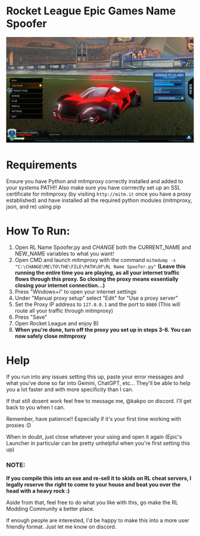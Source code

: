 # Rocket League Epic Games Name Spoofer
![Rocket League Name Spoofer](readme-screenshotworking.png)

# Requirements
Ensure you have Python and mitmproxy correctly installed and added to your systems PATH!!
Also make sure you have corrrectly set up an SSL certificate for mitmproxy (by visiting `http://mitm.it` once you have a proxy established) and have installed all the required python modules (mitmproxy, json, and re) using pip

# How To Run:
1) Open RL Name Spoofer.py and *CHANGE* both the CURRENT_NAME and NEW_NAME variables to what you want!
2) Open CMD and launch mitmproxy with the command `mitmdump -s "C:\CHANGE\ME\TO\THE\FILE\PATH\OF\RL Name Spoofer.py"` 
**(Leave this running the entire time you are playing, as all your internet traffic flows through this proxy. So closing the proxy means essentially closing your internet connection...)**
3) Press "Windows+i" to open your internet settings
4) Under "Manual proxy setup" select "Edit" for "Use a proxy server"
5) Set the Proxy IP address to `127.0.0.1` and the port to `8080` (This will route all your traffic through mitmproxy)
6) Press "Save"
7) Open Rocket League and enjoy B)
8) **When you're done, turn off the proxy you set up in steps 3-6. You can now safely close mitmproxy**

# Help
If you run into any issues setting this up, paste your error messages and what you've done so far into Gemini, ChatGPT, etc... They'll be able to help you a lot faster and with more specificity than I can. 

If that still dosent work feel free to message me, @kakpo on discord. I'll get back to you when I can.

Remember, have patience!! Especially if it's your first time working with proxies :D  

When in doubt, just close whatever your using and open it again (Epic's Launcher in particular can be pretty unhelpful when you're first setting this up)

### **NOTE:** 
**If you compile this into an exe and re-sell it to skids on RL cheat servers, I legally reserve the right to come to your house and beat you over the head with a heavy rock :)**

Aside from that, feel free to do what you like with this, go make the RL Modding Community a better place.

If enough people are interested, I'd be happy to make this into a more user friendly format. Just let me know on discord.
